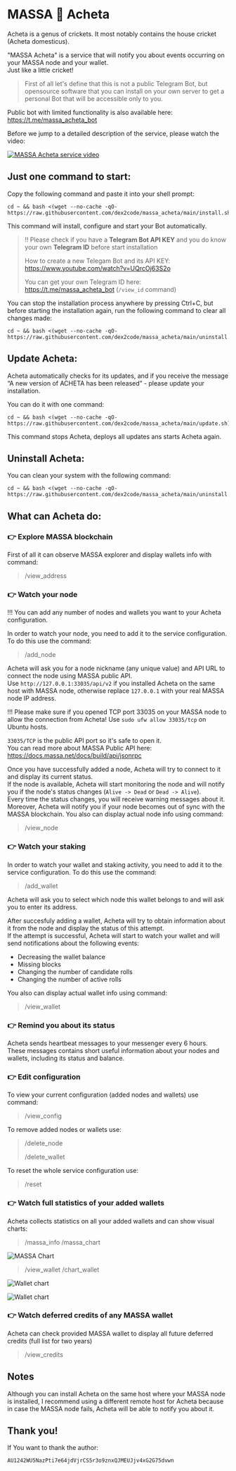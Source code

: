 # MASSA 🦗 Acheta


Acheta is a genus of crickets. It most notably contains the house cricket (Acheta domesticus).

"MASSA Acheta" is a service that will notify you about events occurring on your MASSA node and your wallet.\
Just like a little cricket!

>
>First of all let's define that this is not a public Telegram Bot, but opensource software that you can install on your own server to get a personal Bot that will be accessible only to you.
>
Public bot with limited functionality is also available here: https://t.me/massa_acheta_bot


Before we jump to a detailed description of the service, please watch the video:

[![MASSA Acheta service video](https://img.youtube.com/vi/gdvuhe2iRyY/0.jpg)](https://www.youtube.com/watch?v=gdvuhe2iRyY)



## Just one command to start:

Copy the following command and paste it into your shell prompt:
```
cd ~ && bash <(wget --no-cache -qO- https://raw.githubusercontent.com/dex2code/massa_acheta/main/install.sh)
```

This command will install, configure and start your Bot automatically.


> !! Please check if you have a **Telegram Bot API KEY** and you do know your own **Telegram ID** before start installation
>
> How to create a new Telegam Bot and its API KEY: https://www.youtube.com/watch?v=UQrcOj63S2o
>
> You can get your own Telegram ID here: https://t.me/massa_acheta_bot (`/view_id` command)


You can stop the installation process anywhere by pressing Ctrl+C, but before starting the installation again, run the following command to clear all changes made:
```
cd ~ && bash <(wget --no-cache -qO- https://raw.githubusercontent.com/dex2code/massa_acheta/main/uninstall.sh)
```



## Update Acheta:

Acheta automatically checks for its updates, and if you receive the message “A new version of ACHETA has been released” - please update your installation.

You can do it with one command:
```
cd ~ && bash <(wget --no-cache -qO- https://raw.githubusercontent.com/dex2code/massa_acheta/main/update.sh)
```

This command stops Acheta, deploys all updates ans starts Acheta again.



## Uninstall Acheta:

You can clean your system with the following command:
```
cd ~ && bash <(wget --no-cache -qO- https://raw.githubusercontent.com/dex2code/massa_acheta/main/uninstall.sh)
```



## What can Acheta do:

### 👉 Explore MASSA blockchain
First of all it can observe MASSA explorer and display wallets info with command:
>
> /view_address
>


### 👉 Watch your node
!!! You can add any number of nodes and wallets you want to your Acheta configuration.


In order to watch your node, you need to add it to the service configuration. To do this use the command:
>
> /add_node
>
Acheta will ask you for a node nickname (any unique value) and API URL to connect the node using MASSA public API.\
Use `http://127.0.0.1:33035/api/v2` if you installed Acheta on the same host with MASSA node, otherwise replace `127.0.0.1` with your real MASSA node IP address.

!!! Please make sure if you opened TCP port 33035 on your MASSA node to allow the connection from Acheta! Use `sudo ufw allow 33035/tcp` on Ubuntu hosts.

`33035/TCP` is the public API port so it's safe to open it.\
You can read more about MASSA Public API here: https://docs.massa.net/docs/build/api/jsonrpc


Once you have successfully added a node, Acheta will try to connect to it and display its current status.\
If the node is available, Acheta will start monitoring the node and will notify you if the node's status changes (`Alive -> Dead` or `Dead -> Alive`).\
Every time the status changes, you will receive warning messages about it.
Moreover, Acheta will notify you if your node becomes out of sync with the MASSA blockchain.
You also can display actual node info using command:
>
> /view_node
>


### 👉 Watch your staking
In order to watch your wallet and staking activity, you need to add it to the service configuration. To do this use the command:
>
> /add_wallet
>
Acheta will ask you to select which node this wallet belongs to and will ask you to enter its address.

After succesfuly adding a wallet, Acheta will try to obtain information about it from the node and display the status of this attempt.\
If the attempt is successful, Acheta will start to watch your wallet and will send notifications about the following events:
- Decreasing the wallet balance
- Missing blocks
- Changing the number of candidate rolls
- Changing the number of active rolls

You also can display actual wallet info using command:
>
> /view_wallet
> 


### 👉 Remind you about its status
Acheta sends heartbeat messages to your messenger every 6 hours.\
These messages contains short useful information about your nodes and wallets, including its status and balance.


### 👉 Edit configuration
To view your current configuration (added nodes and wallets) use command:
>
> /view_config
>

To remove added nodes or wallets use:
>
> /delete_node
>
> /delete_wallet
>

To reset the whole service configuration use:
>
> /reset
>


### 👉 Watch full statistics of your added wallets
Acheta collects statistics on all your added wallets and can show visual charts:
>
> /massa_info
> /massa_chart
>
![MASSA Chart](https://github.com/dex2code/massa_acheta/blob/main/img/massa_chart.jpg?raw=true)


>
> /view_wallet
> /chart_wallet
>
![Wallet chart](https://github.com/dex2code/massa_acheta/blob/main/img/wallet_staking_chart.jpg?raw=true)


![Wallet chart](https://github.com/dex2code/massa_acheta/blob/main/img/wallet_blocks_chart.jpg?raw=true)


### 👉 Watch deferred credits of any MASSA wallet
Acheta can check provided MASSA wallet to display all future deferred credits (full list for two years)
>
> /view_credits
>


## Notes
Although you can install Acheta on the same host where your MASSA node is installed, I recommend using a different remote host for Acheta because in case the MASSA node fails, Acheta will be able to notify you about it.



## Thank you!
If You want to thank the author:
```
AU1242WU5NazPti7e64jdVjrCS5r3o9znxQJMEUJjv4xG2G75dvwn
```